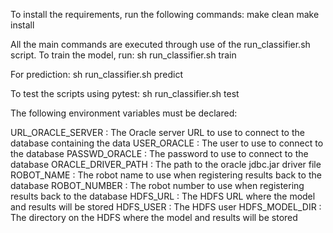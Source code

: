 To install the requirements, run the following commands:
    make clean
    make install

All the main commands are executed through use of the run_classifier.sh script. To train the model, run:
    sh run_classifier.sh train

For prediction:
    sh run_classifier.sh predict

To test the scripts using pytest:
    sh run_classifier.sh test

The following environment variables must be declared:

URL_ORACLE_SERVER : The Oracle server URL to use to connect to the database containing the data
USER_ORACLE : The user to use to connect to the database
PASSWD_ORACLE : The password to use to connect to the database
ORACLE_DRIVER_PATH : The path to the oracle jdbc.jar driver file
ROBOT_NAME : The robot name to use when registering results back to the database
ROBOT_NUMBER : The robot number to use when registering results back to the database
HDFS_URL : The HDFS URL where the model and results will be stored
HDFS_USER : The HDFS user
HDFS_MODEL_DIR : The directory on the HDFS where the model and results will be stored